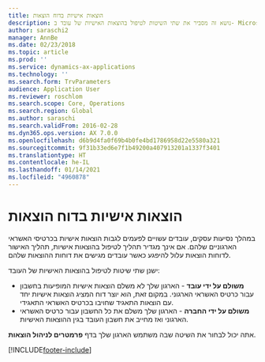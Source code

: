 ```yaml
---
title: הוצאות אישיות בדוח הוצאות
description: נושא זה מסביר את שתי השיטות לטיפול בהוצאות האישיות של עובד ב- Microsoft Dynamics 365 Finance.
author: saraschi2
manager: AnnBe
ms.date: 02/23/2018
ms.topic: article
ms.prod: ''
ms.service: dynamics-ax-applications
ms.technology: ''
ms.search.form: TrvParameters
audience: Application User
ms.reviewer: roschlom
ms.search.scope: Core, Operations
ms.search.region: Global
ms.author: saraschi
ms.search.validFrom: 2016-02-28
ms.dyn365.ops.version: AX 7.0.0
ms.openlocfilehash: d6b9d4fa0f69b4b0fe4bd1786958d22e5580a321
ms.sourcegitcommit: 9f31b33ed6e7f1b49200a407913201a1337f3401
ms.translationtype: HT
ms.contentlocale: he-IL
ms.lasthandoff: 01/14/2021
ms.locfileid: "4960878"
---
```

# <a name="personal-expenses-on-an-expense-report"></a>הוצאות אישיות בדוח הוצאות

במהלך נסיעות עסקים, עובדים עשויים לפעמים לגבות הוצאות אישיות בכרטיסי האשראי הארגוניים שלהם. אם אינך מגדיר תהליך לטיפול בהוצאות אישיות, תהליך האישור לדוחות הוצאות עלול להיפגע כאשר עובדים מגישים את דוחות ההוצאות שלהם. 

ישנן שתי שיטות לטיפול בהוצאות האישיות של העובד:

- **משולם על ידי עובד** - הארגון שלך לא משלם הוצאות אישיות המופיעות בחשבון עבור כרטיס האשראי הארגוני. במקום זאת, הוא יוצר דוח המציג הוצאות אישיות יחד עם הוצאות התאגיד שחויבו בכרטיס האשראי התאגידי.
- **משולם על ידי החברה** - הארגון שלך משלם את כל החשבון עבור כרטיס האשראי הארגוני ואז מחייב את חשבון העובד בגין ההוצאות האישיות.

אתה יכול לבחור את השיטה שבה משתמש הארגון שלך בדף **פרמטרים לניהול הוצאות**.


[!INCLUDE[footer-include](../includes/footer-banner.md)]